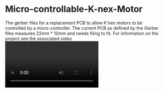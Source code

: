 # Micro-controllable-K-nex-Motor
The gerber files for a replacement PCB to allow K'nex motors to be controlled by a micro-controller.
The current PCB as defined by the Gerber files measures 22mm * 10mm and needs filing to fit. For information on the project see the associated video <Video link here>.
